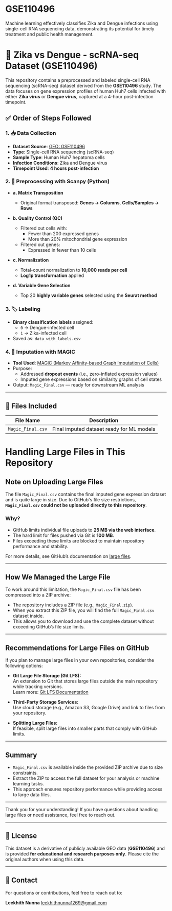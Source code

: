 # GSE110496
Machine learning effectively classifies Zika and Dengue infections using single-cell RNA sequencing data, demonstrating its potential for timely treatment and public health management.

# 🧬 Zika vs Dengue - scRNA-seq Dataset (GSE110496)

This repository contains a preprocessed and labeled single-cell RNA sequencing (scRNA-seq) dataset derived from the **GSE110496** study. The data focuses on gene expression profiles of human Huh7 cells infected with either **Zika virus** or **Dengue virus**, captured at a 4-hour post-infection timepoint.

## ✅ Order of Steps Followed

### 1. 📥 Data Collection
- **Dataset Source**: [GEO: GSE110496](https://www.ncbi.nlm.nih.gov/geo/query/acc.cgi?acc=GSE110496)
- **Type**: Single-cell RNA sequencing (scRNA-seq)
- **Sample Type**: Human Huh7 hepatoma cells
- **Infection Conditions**: Zika and Dengue virus
- **Timepoint Used**: **4 hours post-infection**

### 2. 🧹 Preprocessing with Scanpy (Python)
- **a. Matrix Transposition**
  - Original format transposed: **Genes → Columns**, **Cells/Samples → Rows**

- **b. Quality Control (QC)**
  - Filtered out cells with:
    - Fewer than 200 expressed genes
    - More than 20% mitochondrial gene expression
  - Filtered out genes:
    - Expressed in fewer than 10 cells

- **c. Normalization**
  - Total-count normalization to **10,000 reads per cell**
  - **Log1p transformation** applied

- **d. Variable Gene Selection**
  - Top 20 **highly variable genes** selected using the **Seurat method**

### 3. 🏷️ Labeling
- **Binary classification labels** assigned:
  - `0` → Dengue-infected cell
  - `1` → Zika-infected cell
- Saved as: `data_with_labels.csv`

### 4. 🔄 Imputation with MAGIC
- **Tool Used**: [MAGIC (Markov Affinity-based Graph Imputation of Cells)](https://www.krishnaswamylab.org/projects/MAGIC/)
- Purpose:
  - Addressed **dropout events** (i.e., zero-inflated expression values)
  - Imputed gene expressions based on similarity graphs of cell states
- Output: `Magic_Final.csv` — ready for downstream ML analysis

---

## 📁 Files Included
| File Name            | Description                                  |
|---------------------|----------------------------------------------|
| `Magic_Final.csv`      | Final imputed dataset ready for ML models  |

# Handling Large Files in This Repository

## Note on Uploading Large Files

The file `Magic_Final.csv` contains the final imputed gene expression dataset and is quite large in size. Due to GitHub's file size restrictions, **`Magic_Final.csv` could not be uploaded directly to this repository**.

### Why?

- GitHub limits individual file uploads to **25 MB via the web interface**.
- The hard limit for files pushed via Git is **100 MB**.
- Files exceeding these limits are blocked to maintain repository performance and stability.

For more details, see GitHub’s documentation on [large files](https://docs.github.com/en/repositories/working-with-files/managing-large-files).

---

## How We Managed the Large File

To work around this limitation, the `Magic_Final.csv` file has been compressed into a ZIP archive:

- The repository includes a ZIP file (e.g., `Magic_Final.zip`).
- When you extract this ZIP file, you will find the full `Magic_Final.csv` dataset inside.
- This allows you to download and use the complete dataset without exceeding GitHub’s file size limits.

---

## Recommendations for Large Files on GitHub

If you plan to manage large files in your own repositories, consider the following options:

- **Git Large File Storage (Git LFS):**  
  An extension to Git that stores large files outside the main repository while tracking versions.  
  Learn more: [Git LFS Documentation](https://git-lfs.github.com/)

- **Third-Party Storage Services:**  
  Use cloud storage (e.g., Amazon S3, Google Drive) and link to files from your repository.

- **Splitting Large Files:**  
  If feasible, split large files into smaller parts that comply with GitHub limits.

---

## Summary

- `Magic_Final.csv` is available inside the provided ZIP archive due to size constraints.
- Extract the ZIP to access the full dataset for your analysis or machine learning tasks.
- This approach ensures repository performance while providing access to large data files.

---

Thank you for your understanding! If you have questions about handling large files or need assistance, feel free to reach out.

---

## 📜 License
This dataset is a derivative of publicly available GEO data (**GSE110496**) and is provided **for educational and research purposes only**. Please cite the original authors when using this data.

---

## 📧 Contact
For questions or contributions, feel free to reach out to:

**Leekhith Nunna**
leekhithnunna1269@gmail.com

